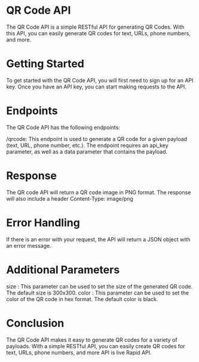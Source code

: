 # QR Code API

The QR Code API is a simple RESTful API for generating QR Codes. With this API, you can easily generate QR codes for text, URLs, phone numbers, and more.

# Getting Started

To get started with the QR Code API, you will first need to sign up for an API key. Once you have an API key, you can start making requests to the API.

# Endpoints

The QR Code API has the following endpoints:

/qrcode: This endpoint is used to generate a QR code for a given payload (text, URL, phone number, etc.). The endpoint requires an api_key parameter, as well as a data parameter that contains the payload.

# Response

The QR code API will return a QR code image in PNG format. The response will also include a header Content-Type: image/png

# Error Handling

If there is an error with your request, the API will return a JSON object with an error message.

# Additional Parameters

size : This parameter can be used to set the size of the generated QR code. The default size is 300x300.
color : This parameter can be used to set the color of the QR code in hex format. The default color is black.

# Conclusion

The QR Code API makes it easy to generate QR codes for a variety of payloads. With a simple RESTful API, you can easily create QR codes for text, URLs, phone numbers, and more API is live Rapid API.
